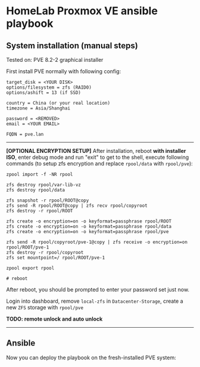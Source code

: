 # HomeLab Proxmox VE ansible playbook

## System installation (manual steps)

Tested on: PVE 8.2-2 graphical installer

First install PVE normally with following config:

```
target_disk = <YOUR DISK>
options/filesystem = zfs (RAID0)
options/ashift = 13 (if SSD)

country = China (or your real location)
timezone = Asia/Shanghai

password = <REMOVED>
email = <YOUR EMAIL>

FQDN = pve.lan
```

---

**[OPTIONAL ENCRYPTION SETUP]** After installation, reboot **with installer ISO**, enter debug mode and run "exit" to get to the shell, execute following commands (to setup zfs encryption and replace `rpool/data` with `rpool/pve`):

```
zpool import -f -NR rpool

zfs destroy rpool/var-lib-vz
zfs destroy rpool/data

zfs snapshot -r rpool/ROOT@copy
zfs send -R rpool/ROOT@copy | zfs recv rpool/copyroot
zfs destroy -r rpool/ROOT

zfs create -o encryption=on -o keyformat=passphrase rpool/ROOT
zfs create -o encryption=on -o keyformat=passphrase rpool/data
zfs create -o encryption=on -o keyformat=passphrase rpool/pve

zfs send -R rpool/copyroot/pve-1@copy | zfs receive -o encryption=on rpool/ROOT/pve-1
zfs destroy -r rpool/copyroot
zfs set mountpoint=/ rpool/ROOT/pve-1

zpool export rpool

# reboot
```

After reboot, you should be prompted to enter your password set just now.

Login into dashboard, remove `local-zfs` in `Datacenter-Storage`, create a new `ZFS` storage with `rpool/pve`

**TODO: remote unlock and auto unlock**

---

## Ansible

Now you can deploy the playbook on the fresh-installed PVE system:

```

```
